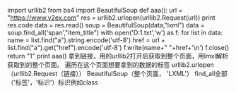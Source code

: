 import urllib2
from bs4 import BeautifulSoup
def aaa():
    url = "https://www.v2ex.com"
    res = urllib2.urlopen(urllib2.Request(url))
    print res.code
    data = res.read()
    soup = BeautifulSoup(data,"lxml")
    data = soup.find_all('span',"item_title")
    with open('D:1.txt','w') as f:
        for list in data:
            name = list.find("a").string.encode('utf-8')
            href = url + list.find("a").get("href").encode('utf-8')
            f.write(name+"       "+href+'\n')
    f.close()
    return "1"
print aaa()
拿到链接，用的urllib2打开后获取到整个页面，用lmxl解析获取到的整个页面。
遍历在这个页面想要拿到的数据的标签
urllib2.urlopen（urllib2.Request（链接））
BeautifulSoup（整个页面， 'LXML'）
find_all全部（'标签'，'标识'）标识例如class
